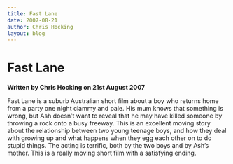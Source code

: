```yaml
---
title: Fast Lane
date: 2007-08-21
author: Chris Hocking
layout: blog
---
```

# Fast Lane

**Written by Chris Hocking on 21st August 2007**

Fast Lane is a suburb Australian short film about a boy who returns home from a party one night clammy and pale. His mum knows that something is wrong, but Ash doesn’t want to reveal that he may have killed someone by throwing a rock onto a busy freeway. This is an excellent moving story about the relationship between two young teenage boys, and how they deal with growing up and what happens when they egg each other on to do stupid things. The acting is terrific, both by the two boys and by Ash’s mother. This is a really moving short film with a satisfying ending.